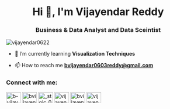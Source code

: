 <h1 align="center">Hi 👋, I'm Vijayendar Reddy</h1>
<h3 align="center">Business & Data Analyst and Data Sceintist</h3>

<p align="left"> <img src="https://komarev.com/ghpvc/?username=vijayendar0622&label=Profile%20views&color=0e75b6&style=flat" alt="vijayendar0622" /> </p>

- 🌱 I’m currently learning **Visualization Techniques**

- 📫 How to reach me **bvijayendar0603reddy@gmail.com**

<h3 align="left">Connect with me:</h3>
<p align="left">
<a href="https://linkedin.com/in/b-vijayendar-reddy" target="blank"><img align="center" src="https://raw.githubusercontent.com/rahuldkjain/github-profile-readme-generator/master/src/images/icons/Social/linked-in-alt.svg" alt="b-vijayendar-reddy" height="30" width="40" /></a>
<a href="https://kaggle.com/bvijayendarreddy" target="blank"><img align="center" src="https://raw.githubusercontent.com/rahuldkjain/github-profile-readme-generator/master/src/images/icons/Social/kaggle.svg" alt="bvijayendarreddy" height="30" width="40" /></a>
<a href="https://instagram.com/_stoic_04_" target="blank"><img align="center" src="https://raw.githubusercontent.com/rahuldkjain/github-profile-readme-generator/master/src/images/icons/Social/instagram.svg" alt="_stoic_04_" height="30" width="40" /></a>
<a href="https://www.codechef.com/users/vijayendher" target="blank"><img align="center" src="https://cdn.jsdelivr.net/npm/simple-icons@3.1.0/icons/codechef.svg" alt="vijayendher" height="30" width="40" /></a>
<a href="https://www.hackerrank.com/bvijayendar06031" target="blank"><img align="center" src="https://raw.githubusercontent.com/rahuldkjain/github-profile-readme-generator/master/src/images/icons/Social/hackerrank.svg" alt="bvijayendar06031" height="30" width="40" /></a>
<a href="https://www.leetcode.com/vijayendar06" target="blank"><img align="center" src="https://raw.githubusercontent.com/rahuldkjain/github-profile-readme-generator/master/src/images/icons/Social/leet-code.svg" alt="vijayendar06" height="30" width="40" /></a>
</p>


